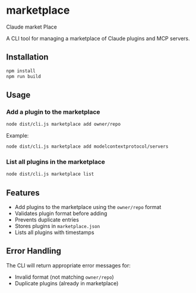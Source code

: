 # marketplace
Claude market Place

A CLI tool for managing a marketplace of Claude plugins and MCP servers.

## Installation

```bash
npm install
npm run build
```

## Usage

### Add a plugin to the marketplace

```bash
node dist/cli.js marketplace add owner/repo
```

Example:
```bash
node dist/cli.js marketplace add modelcontextprotocol/servers
```

### List all plugins in the marketplace

```bash
node dist/cli.js marketplace list
```

## Features

- Add plugins to the marketplace using the `owner/repo` format
- Validates plugin format before adding
- Prevents duplicate entries
- Stores plugins in `marketplace.json`
- Lists all plugins with timestamps

## Error Handling

The CLI will return appropriate error messages for:
- Invalid format (not matching `owner/repo`)
- Duplicate plugins (already in marketplace)

